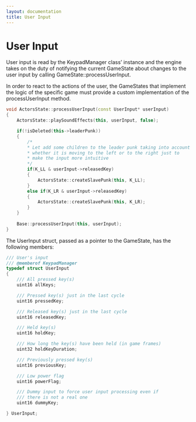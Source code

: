 ```yaml
---
layout: documentation
title: User Input
---
```


# User Input

User input is read by the KeypadManager class’ instance and the engine takes on the duty of notifying the current GameState about changes to the user input by calling GameState::processUserInput.

In order to react to the actions of the user, the GameStates that implement the logic of the specific game must provide a custom implementation of the processUserInput method.

```cpp
void ActorsState::processUserInput(const UserInput* userInput)
{
	ActorsState::playSoundEffects(this, userInput, false);

	if(!isDeleted(this->leaderPunk))
	{
		/*
		* Let add some children to the leader punk taking into account
		* whether it is moving to the left or to the right just to 
		* make the input more intuitive		
		*/
		if(K_LL & userInput->releasedKey)
		{
			ActorsState::createSlavePunk(this, K_LL);
		}
		else if(K_LR & userInput->releasedKey)
		{
			ActorsState::createSlavePunk(this, K_LR);
		}
	}
	
	Base::processUserInput(this, userInput);
}
```

The UserInput struct, passed as a pointer to the GameState, has the following members:

```cpp
/// User's input
/// @memberof KeypadManager
typedef struct UserInput
{
	/// All pressed key(s)
	uint16 allKeys;

	/// Pressed key(s) just in the last cycle
	uint16 pressedKey;

	/// Released key(s) just in the last cycle
	uint16 releasedKey;

	/// Held key(s)
	uint16 holdKey;

	/// How long the key(s) have been held (in game frames)
	uint32 holdKeyDuration;

	/// Previously pressed key(s)
	uint16 previousKey;

	/// Low power flag
	uint16 powerFlag;

	/// Dummy input to force user input processing even if
	/// there is not a real one
	uint16 dummyKey;

} UserInput;
```